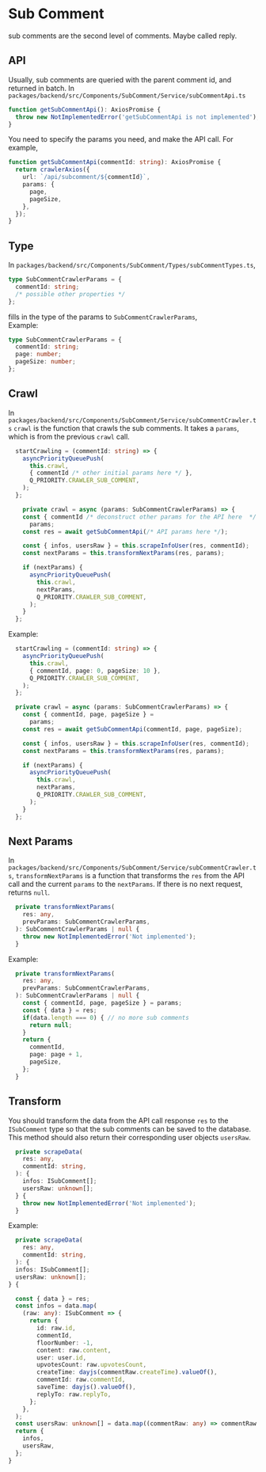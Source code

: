 # Sub Comment

sub comments are the second level of comments. Maybe called reply.

## API

Usually, sub comments are queried with the parent comment id, and returned in batch.
In `packages/backend/src/Components/SubComment/Service/subCommentApi.ts`

```typescript
function getSubCommentApi(): AxiosPromise {
  throw new NotImplementedError('getSubCommentApi is not implemented');
}
```

You need to specify the params you need, and make the API call. For example,

```typescript
function getSubCommentApi(commentId: string): AxiosPromise {
  return crawlerAxios({
    url: `/api/subcomment/${commentId}`,
    params: {
      page,
      pageSize,
    },
  });
}
```

## Type

In `packages/backend/src/Components/SubComment/Types/subCommentTypes.ts`,

```typescript
type SubCommentCrawlerParams = {
  commentId: string;
  /* possible other properties */
};
```

fills in the type of the params to `SubCommentCrawlerParams`,  
Example:

```typescript
type SubCommentCrawlerParams = {
  commentId: string;
  page: number;
  pageSize: number;
};
```

## Crawl

In `packages/backend/src/Components/SubComment/Service/subCommentCrawler.ts`
`crawl` is the function that crawls the sub comments. It takes a `params`, which is from the previous `crawl` call.

```typescript
  startCrawling = (commentId: string) => {
    asyncPriorityQueuePush(
      this.crawl,
      { commentId /* other initial params here */ },
      Q_PRIORITY.CRAWLER_SUB_COMMENT,
    );
  };

    private crawl = async (params: SubCommentCrawlerParams) => {
    const { commentId /* deconstruct other params for the API here  */ } =
      params;
    const res = await getSubCommentApi(/* API params here */);

    const { infos, usersRaw } = this.scrapeInfoUser(res, commentId);
    const nextParams = this.transformNextParams(res, params);

    if (nextParams) {
      asyncPriorityQueuePush(
        this.crawl,
        nextParams,
        Q_PRIORITY.CRAWLER_SUB_COMMENT,
      );
    }
  };
```

Example:

```typescript
  startCrawling = (commentId: string) => {
    asyncPriorityQueuePush(
      this.crawl,
      { commentId, page: 0, pageSize: 10 },
      Q_PRIORITY.CRAWLER_SUB_COMMENT,
    );
  };

  private crawl = async (params: SubCommentCrawlerParams) => {
    const { commentId, page, pageSize } =
      params;
    const res = await getSubCommentApi(commentId, page, pageSize);

    const { infos, usersRaw } = this.scrapeInfoUser(res, commentId);
    const nextParams = this.transformNextParams(res, params);

    if (nextParams) {
      asyncPriorityQueuePush(
        this.crawl,
        nextParams,
        Q_PRIORITY.CRAWLER_SUB_COMMENT,
      );
    }
  };
```

## Next Params

In `packages/backend/src/Components/SubComment/Service/subCommentCrawler.ts`,
`transformNextParams` is a function that transforms the `res` from the API call and the current `params` to the `nextParams`. If there is no next request, returns `null`.

```typescript
  private transformNextParams(
    res: any,
    prevParams: SubCommentCrawlerParams,
  ): SubCommentCrawlerParams | null {
    throw new NotImplementedError('Not implemented');
  }
```

Example:

```typescript
  private transformNextParams(
    res: any,
    prevParams: SubCommentCrawlerParams,
  ): SubCommentCrawlerParams | null {
    const { commentId, page, pageSize } = params;
    const { data } = res;
    if(data.length === 0) { // no more sub comments
      return null;
    }
    return {
      commentId,
      page: page + 1,
      pageSize,
    };
  }
```

## Transform

You should transform the data from the API call response `res` to the `ISubComment` type so that the sub comments can be saved to the database.  
This method should also return their corresponding user objects `usersRaw`.

```typescript
  private scrapeData(
    res: any,
    commentId: string,
  ): {
    infos: ISubComment[];
    usersRaw: unknown[];
  } {
    throw new NotImplementedError('Not implemented');
  }
```

Example:

```typescript
  private scrapeData(
    res: any,
    commentId: string,
  ): {
  infos: ISubComment[];
  usersRaw: unknown[];
} {

  const { data } = res;
  const infos = data.map(
    (raw: any): ISubComment => {
      return {
        id: raw.id,
        commentId,
        floorNumber: -1,
        content: raw.content,
        user: user.id,
        upvotesCount: raw.upvotesCount,
        createTime: dayjs(commentRaw.createTime).valueOf(),
        commentId: raw.commentId,
        saveTime: dayjs().valueOf(),
        replyTo: raw.replyTo,
      };
    },
  );
  const usersRaw: unknown[] = data.map((commentRaw: any) => commentRaw.user);
  return {
    infos,
    usersRaw,
  };
}
```
